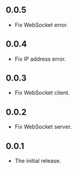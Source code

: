## 0.0.5

* Fix WebSocket error.

## 0.0.4

* Fix IP address error.

## 0.0.3

* Fix WebSocket client.

## 0.0.2

* Fix WebSocket server.

## 0.0.1

* The initial release.
